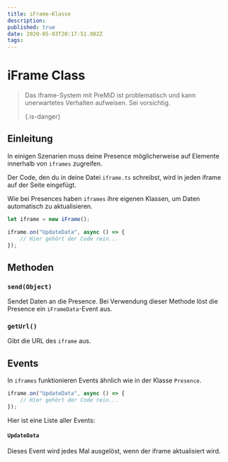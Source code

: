 ```yaml
---
title: iFrame-Klasse
description:
published: true
date: 2020-05-03T20:17:51.982Z
tags:
---
```


# iFrame Class
> Das iframe-System mit PreMiD ist problematisch und kann unerwartetes Verhalten aufweisen. Sei vorsichtig. 
> 
> {.is-danger}

## Einleitung

In einigen Szenarien muss deine Presence möglicherweise auf Elemente innerhalb von `iframes` zugreifen.

Der Code, den du in deine Datei `iframe.ts` schreibst, wird in jeden iframe auf der Seite eingefügt.

Wie bei Presences haben `iframes` ihre eigenen Klassen, um Daten automatisch zu aktualisieren.

```typescript
let iframe = new iFrame();

iframe.on("UpdateData", async () => {
    // Hier gehört der Code rein...
});
```

## Methoden

### `send(Object)`
Sendet Daten an die Presence. Bei Verwendung dieser Methode löst die Presence ein `iFrameData`-Event aus.

### `getUrl()`
Gibt die URL des `iframe` aus.

## Events
In `iframes` funktionieren Events ähnlich wie in der Klasse `Presence`.

```typescript
iframe.on("UpdateData", async () => {
    // Hier gehört der Code rein...
});
```

Hier ist eine Liste aller Events:

#### `UpdateData`

Dieses Event wird jedes Mal ausgelöst, wenn der iframe aktualisiert wird.